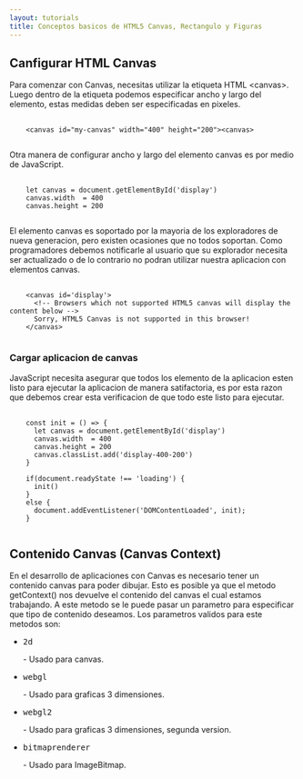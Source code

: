 ```yaml
---
layout: tutorials
title: Conceptos basicos de HTML5 Canvas, Rectangulo y Figuras
---
```

<h2 class="tutorials-content__sub-title">Canfigurar HTML Canvas</h2>

<p class="tutorials-content__text">Para comenzar con Canvas, necesitas utilizar la etiqueta HTML &lt;canvas&gt;. Luego dentro de la etiqueta podemos especificar ancho y largo del elemento, estas medidas deben ser especificadas en pixeles.</p>

<pre>
  <code class="language-html">
    &lt;canvas id="my-canvas" width="400" height="200"&gt;&lt;canvas&gt;
  </code>
</pre>

<p class="tutorials-content__text">Otra manera de configurar ancho y largo del elemento canvas es por medio de JavaScript.</p>

<pre>
  <code class="language-javascript">
    let canvas = document.getElementById('display')
    canvas.width  = 400
    canvas.height = 200
  </code>
</pre>

<p class="tutorials-content__text">El elemento canvas es soportado por la mayoria de los exploradores de nueva generacion, pero existen ocasiones que no todos soportan. Como programadores debemos notificarle al usuario que su explorador necesita ser actualizado o de lo contrario no podran utilizar nuestra aplicacion con elementos canvas.</p>

<pre>
  <code class="language-html">    
    &lt;canvas id='display'&gt;
      &lt;!-- Browsers which not supported HTML5 canvas will display the content below --&gt;
      Sorry, HTML5 Canvas is not supported in this browser!
    &lt;/canvas&gt;
  </code>
</pre>

<h3 class="tutorials-content__sub-title">Cargar aplicacion de canvas</h3>

<p class="tutorials-content__text">JavaScript necesita asegurar que todos los elemento de la aplicacion esten listo para ejecutar la aplicacion de manera satifactoria, es por esta razon que debemos crear esta verificacion de que todo este listo para ejecutar.</p>

<pre>
  <code class="language-javascript">
    const init = () => {
      let canvas = document.getElementById('display')
      canvas.width  = 400
      canvas.height = 200
      canvas.classList.add('display-400-200')
    }
    
    if(document.readyState !== 'loading') {
      init()
    } 
    else {
      document.addEventListener('DOMContentLoaded', init);
    }
  </code>
</pre>

<h2 class="tutorials-content__sub-title">Contenido Canvas (Canvas Context)</h2>

<p class="tutorials-content__text">En el desarrollo de aplicaciones con Canvas es necesario tener un contenido canvas para poder dibujar. Esto es posible ya que el metodo getContext() nos devuelve el contenido del canvas el cual estamos trabajando. A este metodo se le puede pasar un parametro para especificar que tipo de contenido deseamos. Los parametros validos para este metodos son:</p>

<ul class="tutorials-content__list">
  <li class="tutorials-content__list-element"><pre class="tutorials__code">2d</pre> - Usado para canvas.</li>
  <li class="tutorials-content__list-element"><pre class="tutorials__code">webgl</pre> - Usado para graficas 3 dimensiones.</li>
  <li class="tutorials-content__list-element"><pre class="tutorials__code">webgl2</pre> - Usado para graficas 3 dimensiones, segunda version.</li>
  <li class="tutorials-content__list-element"><pre class="tutorials__code">bitmaprenderer</pre> - Usado para ImageBitmap.</li>
</ul>
